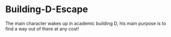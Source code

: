 # Building-D-Escape
The main character wakes up in academic building D, his main purpose is to find a way out of there at any cost!
